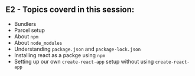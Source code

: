## E2 - Topics coverd in this session:

 - Bundlers
 - Parcel setup
 - About `npm`
 - About `node_modules`
 - Understanding `package.json` and `package-lock.json`
 - Installing react as a packge using `npm`
 - Setting up our own `create-react-app` setup without using `create-react-app`